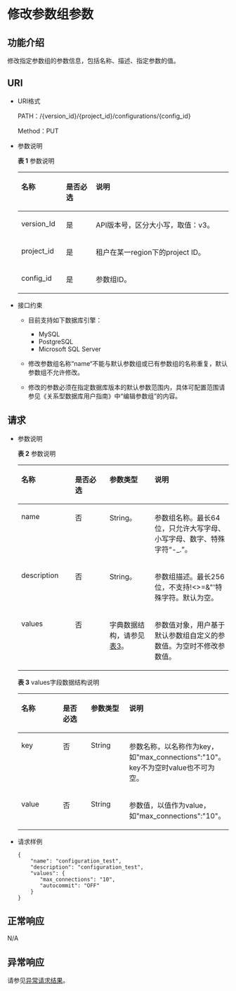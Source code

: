 # 修改参数组参数<a name="rds_09_0303"></a>

## 功能介绍<a name="section29151894373"></a>

修改指定参数组的参数信息，包括名称、描述、指定参数的值。

## URI<a name="section159150933715"></a>

-   URI格式

    PATH：/\{version\_id\}/\{project\_id\}/configurations/\{config\_id\}

    Method：PUT

-   参数说明

    **表 1**  参数说明

    <a name="table89151953717"></a>
    <table><thead align="left"><tr id="row7165910143717"><th class="cellrowborder" valign="top" width="21.21%" id="mcps1.2.4.1.1"><p id="p11165161023714"><a name="p11165161023714"></a><a name="p11165161023714"></a>名称</p>
    </th>
    <th class="cellrowborder" valign="top" width="14.14%" id="mcps1.2.4.1.2"><p id="p12165121083718"><a name="p12165121083718"></a><a name="p12165121083718"></a>是否必选</p>
    </th>
    <th class="cellrowborder" valign="top" width="64.64999999999999%" id="mcps1.2.4.1.3"><p id="p11651110153712"><a name="p11651110153712"></a><a name="p11651110153712"></a>说明</p>
    </th>
    </tr>
    </thead>
    <tbody><tr id="row17165111016374"><td class="cellrowborder" valign="top" width="21.21%" headers="mcps1.2.4.1.1 "><p id="p131653108373"><a name="p131653108373"></a><a name="p131653108373"></a>version_Id</p>
    </td>
    <td class="cellrowborder" valign="top" width="14.14%" headers="mcps1.2.4.1.2 "><p id="p14165610193714"><a name="p14165610193714"></a><a name="p14165610193714"></a>是</p>
    </td>
    <td class="cellrowborder" valign="top" width="64.64999999999999%" headers="mcps1.2.4.1.3 "><p id="p10165151011378"><a name="p10165151011378"></a><a name="p10165151011378"></a>API版本号，区分大小写，取值：v3。</p>
    </td>
    </tr>
    <tr id="row17165610153712"><td class="cellrowborder" valign="top" width="21.21%" headers="mcps1.2.4.1.1 "><p id="p1416591073710"><a name="p1416591073710"></a><a name="p1416591073710"></a>project_id</p>
    </td>
    <td class="cellrowborder" valign="top" width="14.14%" headers="mcps1.2.4.1.2 "><p id="p31651810143710"><a name="p31651810143710"></a><a name="p31651810143710"></a>是</p>
    </td>
    <td class="cellrowborder" valign="top" width="64.64999999999999%" headers="mcps1.2.4.1.3 "><p id="p3165191063718"><a name="p3165191063718"></a><a name="p3165191063718"></a>租户在某一region下的project ID。</p>
    </td>
    </tr>
    <tr id="row1316571063716"><td class="cellrowborder" valign="top" width="21.21%" headers="mcps1.2.4.1.1 "><p id="p1316511033710"><a name="p1316511033710"></a><a name="p1316511033710"></a>config_id</p>
    </td>
    <td class="cellrowborder" valign="top" width="14.14%" headers="mcps1.2.4.1.2 "><p id="p1216561017374"><a name="p1216561017374"></a><a name="p1216561017374"></a>是</p>
    </td>
    <td class="cellrowborder" valign="top" width="64.64999999999999%" headers="mcps1.2.4.1.3 "><p id="p816561014375"><a name="p816561014375"></a><a name="p816561014375"></a>参数组ID。</p>
    </td>
    </tr>
    </tbody>
    </table>


-   接口约束
    -   目前支持如下数据库引擎：
        -   MySQL
        -   PostgreSQL
        -   Microsoft SQL Server

    -   修改参数组名称“name“不能与默认参数组或已有参数组的名称重复，默认参数组不允许修改。
    -   修改的参数必须在指定数据库版本的默认参数范围内，具体可配置范围请参见《关系型数据库用户指南》中“编辑参数组”的内容。


## 请求<a name="section149462918370"></a>

-   参数说明

    **表 2**  参数说明

    <a name="table9962179113713"></a>
    <table><thead align="left"><tr id="row15165121013712"><th class="cellrowborder" valign="top" width="25.509999999999998%" id="mcps1.2.5.1.1"><p id="p616541017372"><a name="p616541017372"></a><a name="p616541017372"></a>名称</p>
    </th>
    <th class="cellrowborder" valign="top" width="16.33%" id="mcps1.2.5.1.2"><p id="p15165310143717"><a name="p15165310143717"></a><a name="p15165310143717"></a>是否必选</p>
    </th>
    <th class="cellrowborder" valign="top" width="21.43%" id="mcps1.2.5.1.3"><p id="p316517107374"><a name="p316517107374"></a><a name="p316517107374"></a>参数类型</p>
    </th>
    <th class="cellrowborder" valign="top" width="36.730000000000004%" id="mcps1.2.5.1.4"><p id="p19165161013720"><a name="p19165161013720"></a><a name="p19165161013720"></a>说明</p>
    </th>
    </tr>
    </thead>
    <tbody><tr id="row1516517104373"><td class="cellrowborder" valign="top" width="25.509999999999998%" headers="mcps1.2.5.1.1 "><p id="p1116561017377"><a name="p1116561017377"></a><a name="p1116561017377"></a>name</p>
    </td>
    <td class="cellrowborder" valign="top" width="16.33%" headers="mcps1.2.5.1.2 "><p id="p8165191093712"><a name="p8165191093712"></a><a name="p8165191093712"></a>否</p>
    </td>
    <td class="cellrowborder" valign="top" width="21.43%" headers="mcps1.2.5.1.3 "><p id="p1216591012371"><a name="p1216591012371"></a><a name="p1216591012371"></a>String。</p>
    </td>
    <td class="cellrowborder" valign="top" width="36.730000000000004%" headers="mcps1.2.5.1.4 "><p id="p9165131016374"><a name="p9165131016374"></a><a name="p9165131016374"></a>参数组名称。最长64位，只允许大写字母、小写字母、数字、特殊字符“-_.”。</p>
    </td>
    </tr>
    <tr id="row21651010133713"><td class="cellrowborder" valign="top" width="25.509999999999998%" headers="mcps1.2.5.1.1 "><p id="p141651310153712"><a name="p141651310153712"></a><a name="p141651310153712"></a>description</p>
    </td>
    <td class="cellrowborder" valign="top" width="16.33%" headers="mcps1.2.5.1.2 "><p id="p171658107371"><a name="p171658107371"></a><a name="p171658107371"></a>否</p>
    </td>
    <td class="cellrowborder" valign="top" width="21.43%" headers="mcps1.2.5.1.3 "><p id="p41651010183710"><a name="p41651010183710"></a><a name="p41651010183710"></a>String。</p>
    </td>
    <td class="cellrowborder" valign="top" width="36.730000000000004%" headers="mcps1.2.5.1.4 "><p id="p1416513103374"><a name="p1416513103374"></a><a name="p1416513103374"></a>参数组描述。最长256位，不支持!&lt;&gt;=&amp;"'特殊字符。默认为空。</p>
    </td>
    </tr>
    <tr id="row111655104371"><td class="cellrowborder" valign="top" width="25.509999999999998%" headers="mcps1.2.5.1.1 "><p id="p21658108374"><a name="p21658108374"></a><a name="p21658108374"></a>values</p>
    </td>
    <td class="cellrowborder" valign="top" width="16.33%" headers="mcps1.2.5.1.2 "><p id="p416513109372"><a name="p416513109372"></a><a name="p416513109372"></a>否</p>
    </td>
    <td class="cellrowborder" valign="top" width="21.43%" headers="mcps1.2.5.1.3 "><p id="p1616561014378"><a name="p1616561014378"></a><a name="p1616561014378"></a>字典数据结构，请参见<a href="#table597813911376">表3</a>。</p>
    </td>
    <td class="cellrowborder" valign="top" width="36.730000000000004%" headers="mcps1.2.5.1.4 "><p id="p181657107373"><a name="p181657107373"></a><a name="p181657107373"></a>参数值对象，用户基于默认参数组自定义的参数值。为空时不修改参数值。</p>
    </td>
    </tr>
    </tbody>
    </table>

    **表 3**  values字段数据结构说明

    <a name="table597813911376"></a>
    <table><thead align="left"><tr id="row016541014373"><th class="cellrowborder" valign="top" width="24.490000000000002%" id="mcps1.2.5.1.1"><p id="p8165171013375"><a name="p8165171013375"></a><a name="p8165171013375"></a>名称</p>
    </th>
    <th class="cellrowborder" valign="top" width="17.349999999999998%" id="mcps1.2.5.1.2"><p id="p13165141083710"><a name="p13165141083710"></a><a name="p13165141083710"></a>是否必选</p>
    </th>
    <th class="cellrowborder" valign="top" width="21.43%" id="mcps1.2.5.1.3"><p id="p7165131053713"><a name="p7165131053713"></a><a name="p7165131053713"></a>参数类型</p>
    </th>
    <th class="cellrowborder" valign="top" width="36.730000000000004%" id="mcps1.2.5.1.4"><p id="p20165151033710"><a name="p20165151033710"></a><a name="p20165151033710"></a>说明</p>
    </th>
    </tr>
    </thead>
    <tbody><tr id="row516501010377"><td class="cellrowborder" valign="top" width="24.490000000000002%" headers="mcps1.2.5.1.1 "><p id="p151651710153718"><a name="p151651710153718"></a><a name="p151651710153718"></a>key</p>
    </td>
    <td class="cellrowborder" valign="top" width="17.349999999999998%" headers="mcps1.2.5.1.2 "><p id="p141651010113713"><a name="p141651010113713"></a><a name="p141651010113713"></a>否</p>
    </td>
    <td class="cellrowborder" valign="top" width="21.43%" headers="mcps1.2.5.1.3 "><p id="p1516541073715"><a name="p1516541073715"></a><a name="p1516541073715"></a>String</p>
    </td>
    <td class="cellrowborder" valign="top" width="36.730000000000004%" headers="mcps1.2.5.1.4 "><p id="p13165710113715"><a name="p13165710113715"></a><a name="p13165710113715"></a>参数名称，以名称作为key，如"max_connections":"10"。key不为空时value也不可为空。</p>
    </td>
    </tr>
    <tr id="row116541017376"><td class="cellrowborder" valign="top" width="24.490000000000002%" headers="mcps1.2.5.1.1 "><p id="p1916591012374"><a name="p1916591012374"></a><a name="p1916591012374"></a>value</p>
    </td>
    <td class="cellrowborder" valign="top" width="17.349999999999998%" headers="mcps1.2.5.1.2 "><p id="p21652108377"><a name="p21652108377"></a><a name="p21652108377"></a>否</p>
    </td>
    <td class="cellrowborder" valign="top" width="21.43%" headers="mcps1.2.5.1.3 "><p id="p516531003715"><a name="p516531003715"></a><a name="p516531003715"></a>String</p>
    </td>
    <td class="cellrowborder" valign="top" width="36.730000000000004%" headers="mcps1.2.5.1.4 "><p id="p11165610133717"><a name="p11165610133717"></a><a name="p11165610133717"></a>参数值，以值作为value，如"max_connections":"10"。</p>
    </td>
    </tr>
    </tbody>
    </table>


-   请求样例

    ```
    { 
        "name": "configuration_test", 
        "description": "configuration_test", 
        "values": { 
           "max_connections": "10", 
           "autocommit": "OFF" 
        } 
    }
    ```


## 正常响应<a name="section499319173712"></a>

N/A

## 异常响应<a name="section18993209113715"></a>

请参见[异常请求结果](异常请求结果.md)。

